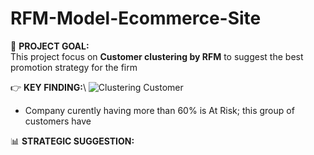 # RFM-Model-Ecommerce-Site
🎯 **PROJECT GOAL:**\
This project focus on **Customer clustering by RFM** to suggest the best promotion strategy for the firm

👉 **KEY FINDING:**\ 
![Clustering Customer](https://kieenguyen/RFM-Model-Ecommerce-Site-/LOGO-LOTA-02.png)
- Company curently having more than 60% is At Risk; this group of customers have  

📊 **STRATEGIC SUGGESTION:**
